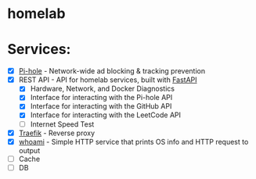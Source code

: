 # homelab

# Services:

- [x] [Pi-hole](https://pi-hole.net/) - Network-wide ad blocking & tracking prevention
- [x] REST API - API for homelab services, built with [FastAPI](https://fastapi.tiangolo.com/)
  - [x] Hardware, Network, and Docker Diagnostics
  - [x] Interface for interacting with the Pi-hole API
  - [x] Interface for interacting with the GitHub API
  - [x] Interface for interacting with the LeetCode API
  - [ ] Internet Speed Test
- [x] [Traefik](https://traefik.io/) - Reverse proxy
- [x] [whoami](https://hub.docker.com/r/containous/whoami) - Simple HTTP service that prints OS info and HTTP request to output
- [ ] Cache
- [ ] DB
